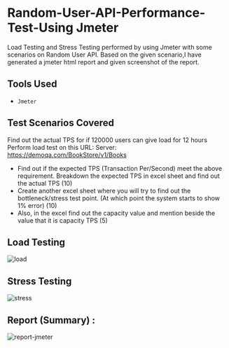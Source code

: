 # Random-User-API-Performance-Test-Using Jmeter
Load Testing and Stress Testing performed by using Jmeter with some scenarios on Random User API. Based on the given scenario,I have generated a jmeter html report and given screenshot of the report.

## Tools Used
- ```Jmeter```

## Test Scenarios Covered
Find out the actual TPS for if 120000 users can give load for 12 hours
Perform load test on this URL: Server: https://demoqa.com/BookStore/v1/Books
- Find out if the expected TPS (Transaction Per/Second) meet the above requirement. Breakdown the expected TPS in excel sheet and find out the actual TPS (10)
- Create another excel sheet where you will try to find out the bottleneck/stress test point. (At which point the system starts to show 1% error) (10)
- Also, in the excel find out the capacity value and mention beside the value that it is capacity TPS (5)

## Load Testing
![load](https://github.com/SharminMim/Random-User-API-Performance-Test/assets/98965200/a897109d-c755-4923-b8b3-3d8135e1307a)

## Stress Testing
![stress](https://github.com/SharminMim/Random-User-API-Performance-Test/assets/98965200/476b389a-a50e-4166-bb73-2915f7bd1e51)

## Report (Summary) :
![report-jmeter](https://github.com/SharminMim/Random-User-API-Performance-Test/assets/98965200/a240d56d-2641-43e8-9b77-6db85398754e)
